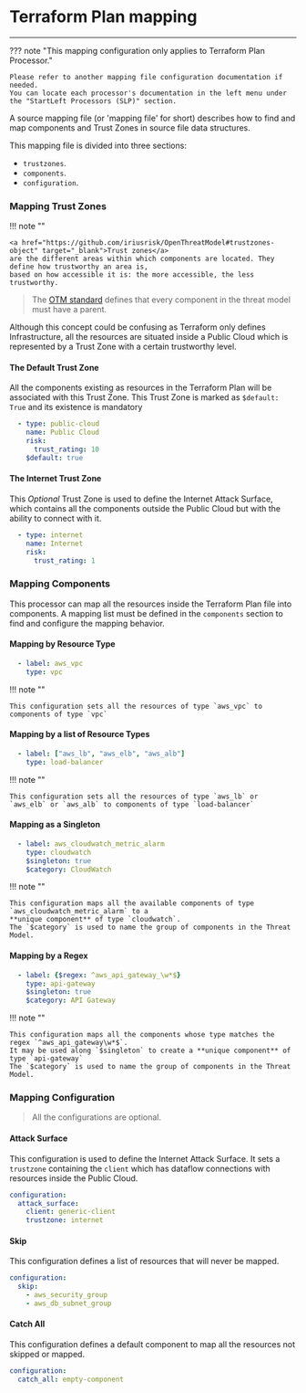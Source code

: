 # Terraform Plan mapping


---

??? note "This mapping configuration only applies to Terraform Plan Processor."
    
    Please refer to another mapping file configuration documentation if needed. 
    You can locate each processor's documentation in the left menu under the "StartLeft Processors (SLP)" section. 

A source mapping file (or 'mapping file' for short) describes how to find and map components and 
Trust Zones in source file data structures.

This mapping file is divided into three sections:

* `trustzones`.
* `components`.
* `configuration`.

### Mapping Trust Zones

!!! note ""

    <a href="https://github.com/iriusrisk/OpenThreatModel#trustzones-object" target="_blank">Trust zones</a> 
    are the different areas within which components are located. They define how trustworthy an area is, 
    based on how accessible it is: the more accessible, the less trustworthy.

> The [OTM standard](../../../Open-Threat-Model-(OTM).md) defines that every component in the threat model must have a 
parent. 

Although this concept could be confusing as Terraform only defines Infrastructure, all the resources 
are situated inside a Public Cloud which is represented by a Trust Zone with a certain trustworthy level.

#### The Default Trust Zone
All the components existing as resources in the Terraform Plan will be associated with this Trust Zone.
This Trust Zone is marked as ```$default: True``` and its existence is mandatory

```yaml
  - type: public-cloud
    name: Public Cloud
    risk:
      trust_rating: 10
    $default: true
```

#### The Internet Trust Zone
This *Optional* Trust Zone is used to define the Internet Attack Surface, which contains all the
components outside the Public Cloud but with the ability to connect with it.

```yaml
  - type: internet
    name: Internet
    risk:
      trust_rating: 1
```

### Mapping Components
This processor can map all the resources inside the Terraform Plan file into components.
A mapping list must be defined in the `components` section to find and configure the mapping behavior.

#### Mapping by Resource Type

```yaml
  - label: aws_vpc
    type: vpc
```

!!! note ""

    This configuration sets all the resources of type `aws_vpc` to components of type `vpc`

#### Mapping by a list of Resource Types

```yaml
  - label: ["aws_lb", "aws_elb", "aws_alb"]
    type: load-balancer
```

!!! note ""

    This configuration sets all the resources of type `aws_lb` or `aws_elb` or `aws_alb` to components of type `load-balancer`

#### Mapping as a Singleton

```yaml
  - label: aws_cloudwatch_metric_alarm
    type: cloudwatch
    $singleton: true
    $category: CloudWatch
```

!!! note ""

    This configuration maps all the available components of type `aws_cloudwatch_metric_alarm` to a 
    **unique component** of type `cloudwatch`. 
    The `$category` is used to name the group of components in the Threat Model.

#### Mapping by a Regex

```yaml
  - label: {$regex: ^aws_api_gateway_\w*$}
    type: api-gateway
    $singleton: true
    $category: API Gateway
```

!!! note ""

    This configuration maps all the components whose type matches the regex `^aws_api_gateway\w*$`.
    It may be used along `$singleton` to create a **unique component** of type `api-gateway`
    The `$category` is used to name the group of components in the Threat Model.

### Mapping Configuration

> All the configurations are optional.

#### Attack Surface

This configuration is used to define the Internet Attack Surface. 
It sets a `trustzone` containing the `client` which has dataflow connections with resources inside the Public Cloud.

```yaml
configuration:
  attack_surface:
    client: generic-client
    trustzone: internet
```

#### Skip

This configuration defines a list of resources that will never be mapped.

```yaml
configuration:
  skip:
    - aws_security_group
    - aws_db_subnet_group
```

#### Catch All

This configuration defines a default component to map all the resources not skipped or mapped.

```yaml
configuration:
  catch_all: empty-component
```
